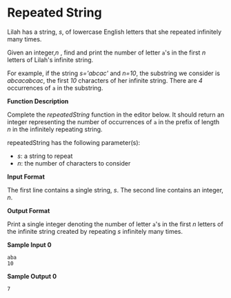 # Repeated String

Lilah has a string, *s*, of lowercase English letters that she repeated infinitely many times.

Given an integer,*n* , find and print the number of letter `a`'s in the first *n* letters of Lilah's infinite string.

For example, if the string *s='abcac'* and *n=10*, the substring we consider is *abcacabcac*, the first *10* characters of her infinite string. There are *4* occurrences of `a` in the substring.

**Function Description**

Complete the *repeatedString* function in the editor below. It should return an integer representing the number of occurrences of `a` in the prefix of length *n* in the infinitely repeating string.

repeatedString has the following parameter(s):

* *s*: a string to repeat
* *n*: the number of characters to consider

**Input Format**

The first line contains a single string, *s*.
The second line contains an integer, *n*.

**Output Format**

Print a single integer denoting the number of letter `a`'s in the first *n* letters of the infinite string created by repeating *s* infinitely many times.

**Sample Input 0**

```
aba
10
```

**Sample Output 0**

```
7
```

